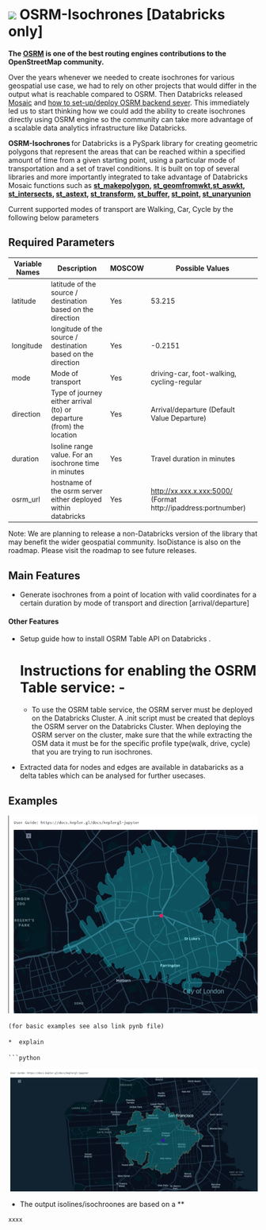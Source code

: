 # <img src="https://files.training.databricks.com/images/databricks-logo.png" width=40px> OSRM-Isochrones [Databricks only] 

**The [OSRM](http://project-osrm.org/) is one of the best routing engines contributions to the OpenStreetMap community.**

Over the years whenever we needed to create isochrones for various geospatial use case, we had to rely on other projects that would differ in the output what is reachable compared to OSRM. Then Databricks released [Mosaic](https://www.databricks.com/blog/2022/05/02/high-scale-geospatial-processing-with-mosaic.html) and 
[how to set-up/deploy OSRM backend sever](https://www.databricks.com/solutions/accelerators/scalable-route-generation). 
This immediately led us to start thinking how we could add the ability to create isochrones directly using OSRM engine so the community can take more advantage of a scalable data analytics infrastructure like Databricks.

**OSRM-Isochrones** for Databricks is a PySpark library for creating geometric polygons that represent the areas that can be reached within a specified amount of time from a given starting point, using a particular mode of transportation and a set of travel conditions. It is built on top of several libraries and more importantly integrated to take advantage of Databricks Mosaic functions such as **[st_makepolygon](https://databrickslabs.github.io/mosaic/api/geometry-constructors.html#st-makepolygon), [st_geomfromwkt](https://databrickslabs.github.io/mosaic/api/geometry-constructors.html#st-geomfromwkt),[st_aswkt](https://databrickslabs.github.io/mosaic/api/geometry-constructors.html#st-aswkt), [st_intersects](https://databrickslabs.github.io/mosaic/api/geometry-constructors.html#st-intersects), [st_astext](https://databrickslabs.github.io/mosaic/api/geometry-constructors.html#st-astext), [st_transform](https://databrickslabs.github.io/mosaic/api/geometry-constructors.html#st-transform), [st_buffer](https://databrickslabs.github.io/mosaic/api/spatial-functions.html#st-buffer), [st_point](https://databrickslabs.github.io/mosaic/api/geometry-constructors.html#st-point), [st_unaryunion](https://databrickslabs.github.io/mosaic/api/geometry-constructors.html#st-unaryunion)**

Current supported modes of transport are Walking, Car, Cycle by the following below parameters

## Required Parameters 
|Variable Names   |	Description           |	MOSCOW     |	Possible Values            |
|--------------   |-----------------------|------------|-------------------------------|
|latitude         |	latitude of the source / destination based on the direction |	Yes|	53.215|
|longitude        |	longitude of the source / destination based on the direction |	Yes|	-0.2151|
|mode             |	Mode of transport	    |Yes	       |driving-car, foot-walking,  cycling-regular|
|direction        |	Type of journey either arrival (to) or departure (from) the location|	Yes	|Arrival/departure (Default Value Departure)|
|duration         |	Isoline range value. For an isochrone time in minutes|	Yes|	Travel duration in minutes|
|osrm_url        |	hostname of the osrm server either deployed within databricks |	Yes|	http://xx.xxx.x.xxx:5000/ (Format http://ipaddress:portnumber)|


Note: We are planning to release a non-Databricks version of the library that may benefit the wider geospatial community. IsoDistance is also on the roadmap. Please visit the roadmap to see future releases.  

## Main Features
   * Generate isochrones from a point of location with valid coordinates for a certain duration by mode of transport and direction [arrival/departure]
 
  #### Other Features
  * Setup guide how to install OSRM Table API on Databricks .
    # Instructions for enabling the OSRM Table service: -
    * To use the OSRM table service, the OSRM server must be deployed on the Databricks Cluster. A .init script must be created that deploys the OSRM server on the     Databricks Cluster. When deploying the OSRM server on the cluster, make sure that the while extracting the OSM data it must be for the specific  profile type(walk, drive, cycle) that you are trying to run isochrones.
  
  * Extracted data for nodes and edges are available in databaricks as a delta tables which can be analysed for further usecases.
  
  

## Examples

![](docs/pics/Isochrones_London.png)
```
(for basic examples see also link pynb file)

*  explain

```python
```
![](docs/pics/Isochrones_Sanfransisco.png)
* The output isolines/isochroones are based on a **

```python
xxxx
```

